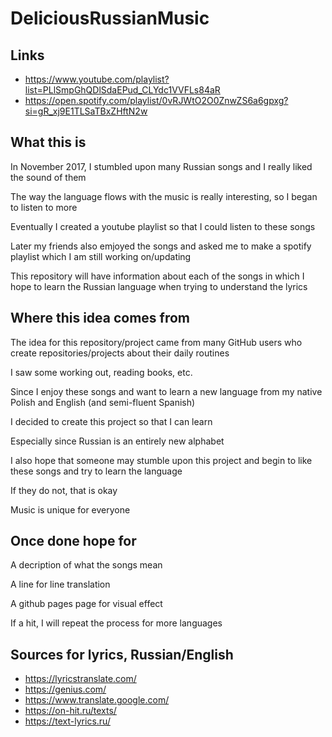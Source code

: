 # DeliciousRussianMusic

## Links
- https://www.youtube.com/playlist?list=PLlSmpGhQDlSdaEPud_CLYdc1VVFLs84aR 
- https://open.spotify.com/playlist/0vRJWtO2O0ZnwZS6a6gpxg?si=gR_xj9E1TLSaTBxZHftN2w

## What this is
In November 2017, I stumbled upon many Russian songs and I really liked the sound of them

The way the language flows with the music is really interesting, so I began to listen to more

Eventually I created a youtube playlist so that I could listen to these songs

Later my friends also emjoyed the songs and asked me to make a spotify playlist which I am still working on/updating

This repository will have information about each of the songs in which I hope to learn the Russian language when trying to understand the lyrics



## Where this idea comes from
The idea for this repository/project came from many GitHub users who create repositories/projects about their daily routines

I saw some working out, reading books, etc.

Since I enjoy these songs and want to learn a new language from my native Polish and English (and semi-fluent Spanish)

I decided to create this project so that I can learn

Especially since Russian is an entirely new alphabet

I also hope that someone may stumble upon this project and begin to like these songs and try to learn the language

If they do not, that is okay

Music is unique for everyone



## Once done hope for
A decription of what the songs mean

A line for line translation

A github pages page for visual effect


If a hit, I will repeat the process for more languages


## Sources for lyrics, Russian/English
- https://lyricstranslate.com/
- https://genius.com/
- https://www.translate.google.com/
- https://on-hit.ru/texts/
- https://text-lyrics.ru/

